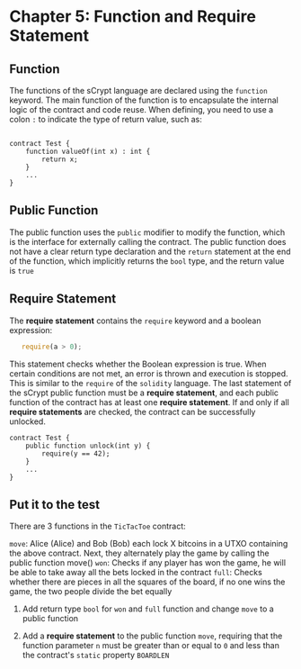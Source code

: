 # Chapter 5: Function and Require Statement


## Function

The functions of the sCrypt language are declared using the `function` keyword. The main function of the function is to encapsulate the internal logic of the contract and code reuse. When defining, you need to use a colon `:` to indicate the type of return value, such as:

```solidity

contract Test {
    function valueOf(int x) : int {
        return x;
    }
    ...
}

```


## Public Function

The public function uses the `public` modifier to modify the function, which is the interface for externally calling the contract. The public function does not have a clear return type declaration and the `return` statement at the end of the function, which implicitly returns the `bool` type, and the return value is `true`

## Require Statement

The **require statement** contains the `require` keyword and a boolean expression:

```javascript
   require(a > 0);
```

This statement checks whether the Boolean expression is true. When certain conditions are not met, an error is thrown and execution is stopped. This is similar to the `require` of the `solidity` language. The last statement of the sCrypt public function must be a **require statement**, and each public function of the contract has at least one **require statement**. If and only if all **require statements** are checked, the contract can be successfully unlocked.

```solidity
contract Test {
    public function unlock(int y) {
        require(y == 42);
    }
    ...
}
```

## Put it to the test

There are 3 functions in the `TicTacToe` contract:

`move`:  Alice (Alice) and Bob (Bob) each lock X bitcoins in a UTXO containing the above contract. Next, they alternately play the game by calling the public function move()
`won`: Checks if any player has won the game, he will be able to take away all the bets locked in the contract
`full`: Checks whether there are pieces in all the squares of the board, if no one wins the game, the two people divide the bet equally

1. Add return type `bool` for `won` and `full` function and change `move` to a public function

2. Add a **require statement** to the public function `move`, requiring that the function parameter `n` must be greater than or equal to `0` and less than the contract's `static` property `BOARDLEN`